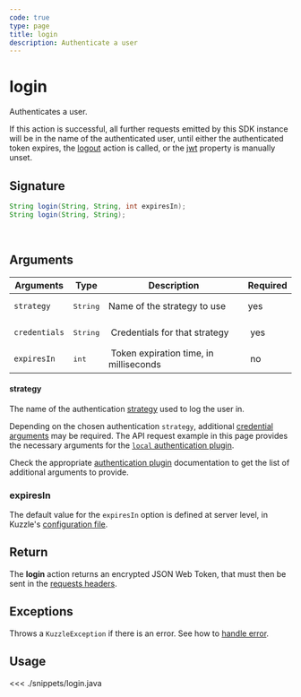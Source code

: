 ```yaml
---
code: true
type: page
title: login
description: Authenticate a user
---
```


# login

Authenticates a user.

If this action is successful, all further requests emitted by this SDK instance will be in the name of the authenticated user, until either the authenticated token expires, the [logout](/sdk/java/1/controllers/auth/logout/) action is called, or the [jwt](/sdk/java/1/core-classes/kuzzle/constructor) property is manually unset.

## Signature

```java
String login(String, String, int expiresIn);
String login(String, String);
```
<br/>

## Arguments

| Arguments     | Type   | Description                      | Required |
| ------------- | ------ | -------------------------------- | -------- |
| `strategy`    | <pre>String</pre> | Name of the strategy to use  | yes      |
| `credentials` | <pre>String</pre> |  Credentials for that strategy            |  yes     |
| `expiresIn`   | <pre>int</pre>    |  Token expiration time, in milliseconds |  no      |

#### strategy

The name of the authentication [strategy](/core/1/guides/kuzzle-depth/authentication/#authentication) used to log the user in.

Depending on the chosen authentication `strategy`, additional [credential arguments](/core/1/guides/kuzzle-depth/authentication/#authentication) may be required.
The API request example in this page provides the necessary arguments for the [`local` authentication plugin](https://github.com/kuzzleio/kuzzle-plugin-auth-passport-local).

Check the appropriate [authentication plugin](/core/1/plugins/guides/strategies/overview/) documentation to get the list of additional arguments to provide.

### expiresIn

 The default value for the `expiresIn` option is defined at server level, in Kuzzle's [configuration file](/core/1/guides/essentials/configuration/).

## Return

The **login** action returns an encrypted JSON Web Token, that must then be sent in the [requests headers](/core/1/api/essentials/query-syntax/).

## Exceptions

Throws a `KuzzleException` if there is an error. See how to [handle error](/sdk/java/1/essentials/error-handling/).

## Usage

<<< ./snippets/login.java
